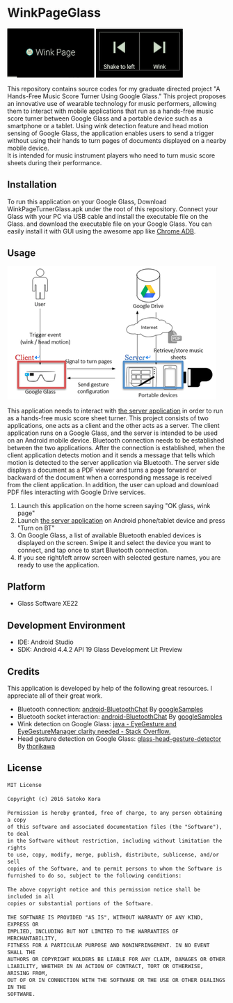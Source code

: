 # WinkPageGlass

<img src="scr1.png" width="200">
<img src="scr2.png" width="200">

This repository contains source codes for my graduate directed project "A Hands-Free Music Score Turner Using Google Glass."
This project proposes an innovative use of wearable technology for music performers, 
allowing them to interact with mobile applications that run as a hands-free music score turner 
between Google Glass and a portable device such as a smartphone or a tablet. 
Using wink detection feature and head motion sensing of Google Glass, 
the application enables users to send a trigger without using their hands to turn pages of documents displayed on a nearby mobile device.  
It is intended for music instrument players who need to turn music score sheets during their performance. 


## Installation

To run this application on your Google Glass, Download WinkPageTurnerGlass.apk under the root of this repository.
Connect your Glass with your PC via USB cable and install the executable file on the Glass.
and download the executable file on your Google Glass. You can easily install it with GUI using the awesome app like [Chrome ADB](https://chrome.google.com/webstore/detail/chromeadb/fhdoijgfljahinnpbolfdimpcfoicmnm).

## Usage

![](scr3.png)

This application needs to interact with [the server application](https://github.com/satokora/WinkPageServer) 
in order to run as a hands-free music score sheet turner. This project consists of two applications, 
one acts as a client and the other acts as a server. The client application runs on a Google Glass, 
and the server is intended to be used on an Android mobile device. Bluetooth connection needs to be established 
between the two applications. After the connection is established, 
when the client application detects motion and it sends a message that tells which motion is detected to the server application 
via Bluetooth. The server side displays a document as a PDF viewer and turns a page forward or backward of the document 
when a corresponding message is received from the client application.  In addition, the user can upload and download PDF files 
interacting with Google Drive services.

1. Launch this application on the home screen saying "OK glass, wink page"
2. Launch [the server application](https://github.com/satokora/WinkPageServer) on Android phone/tablet device and press "Turn on BT"
3. On Google Glass, a list of available Bluetooth enabled devices is displayed on the screen. Swipe it and select the device you want to connect,
and tap once to start Bluetooth connection.
4. If you see right/left arrow screen with selected gesture names, you are ready to use the application.

## Platform
* Glass Software XE22

## Development Environment
* IDE: Android Studio
* SDK: Android 4.4.2 API 19 Glass Development Lit Preview

## Credits

This application is developed by help of the following great resources.
I appreciate all of their great work.

* Bluetooth connection: [android-BluetoothChat](https://github.com/googlesamples/android-BluetoothChat) By [googleSamples](https://github.com/googlesamples)
* Bluetooth socket interaction: [android-BluetoothChat](https://github.com/googlesamples/android-BluetoothChat) By [googleSamples](https://github.com/googlesamples)
* Wink detection on Google Glass: [java - EyeGesture and EyeGestureManager clarity needed - Stack Overflow.](http://stackoverflow.com/questions/27405858/eyegesture-and-eyegesturemanager-clarity-needed)
* Head gesture detection on Google Glass: [glass-head-gesture-detector](https://github.com/thorikawa/glass-head-gesture-detector) By [thorikawa](https://github.com/thorikawa)

## License
```
MIT License

Copyright (c) 2016 Satoko Kora

Permission is hereby granted, free of charge, to any person obtaining a copy
of this software and associated documentation files (the "Software"), to deal
in the Software without restriction, including without limitation the rights
to use, copy, modify, merge, publish, distribute, sublicense, and/or sell
copies of the Software, and to permit persons to whom the Software is
furnished to do so, subject to the following conditions:

The above copyright notice and this permission notice shall be included in all
copies or substantial portions of the Software.

THE SOFTWARE IS PROVIDED "AS IS", WITHOUT WARRANTY OF ANY KIND, EXPRESS OR
IMPLIED, INCLUDING BUT NOT LIMITED TO THE WARRANTIES OF MERCHANTABILITY,
FITNESS FOR A PARTICULAR PURPOSE AND NONINFRINGEMENT. IN NO EVENT SHALL THE
AUTHORS OR COPYRIGHT HOLDERS BE LIABLE FOR ANY CLAIM, DAMAGES OR OTHER
LIABILITY, WHETHER IN AN ACTION OF CONTRACT, TORT OR OTHERWISE, ARISING FROM,
OUT OF OR IN CONNECTION WITH THE SOFTWARE OR THE USE OR OTHER DEALINGS IN THE
SOFTWARE.
```
